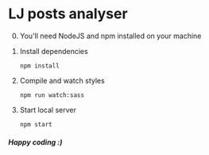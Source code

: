 # LJ posts analyser

0. You'll need NodeJS and npm installed on your machine

1. Install dependencies

    `npm install`

2. Compile and watch styles

    `npm run watch:sass`

3. Start local server

    `npm start`
    
##### Happy coding :)
